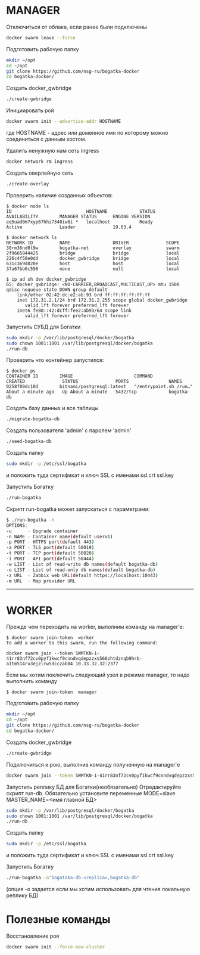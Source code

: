 # MANAGER

Отключиться от облака, если ранее были подключены
```bash
docker swarm leave --force
```
Подготовить рабочую папку
```bash
mkdir ~/opt
cd ~/opt
git clone https://github.com/nsg-ru/bogatka-docker
cd bogatka-docker/
```

Создать docker_gwbridge
```bash
./create-gwbridge
```

Инициировать рой
```bash
docker swarm init --advertise-addr HOSTNAME
```
где HOSTNAME - адрес или доменное имя по которому можно соединиться с данным хостом.


Удалить ненужную нам сеть ingress
```bash
docker network rm ingress
```

Создать оверлейную сеть
```bash
./create-overlay
```

Проверить наличие созданных объектов:
```text
$ docker node ls
ID                            HOSTNAME            STATUS              AVAILABILITY        MANAGER STATUS      ENGINE VERSION
eq5uad0m7xyp67hhi7340iw8i *   localhost           Ready               Active              Leader              19.03.4

$ docker network ls
NETWORK ID          NAME                DRIVER              SCOPE
38rm36nd0l9w        bogatka-net         overlay             swarm
2f9665844425        bridge              bridge              local
226c4f50e0dd        docker_gwbridge     bridge              local
631c369d820e        host                host                local
37a67bb6c596        none                null                local

$ ip ad sh dev docker_gwbridge
65: docker_gwbridge: <NO-CARRIER,BROADCAST,MULTICAST,UP> mtu 1500 qdisc noqueue state DOWN group default
    link/ether 02:42:dc:e2:ab:93 brd ff:ff:ff:ff:ff:ff
    inet 172.31.2.1/24 brd 172.31.2.255 scope global docker_gwbridge
       valid_lft forever preferred_lft forever
    inet6 fe80::42:dcff:fee2:ab93/64 scope link
       valid_lft forever preferred_lft forever
```



Запустить СУБД для Богатки
```bash
sudo mkdir -p /var/lib/postgresql/docker/bogatka
sudo chown 1001:1001 /var/lib/postgresql/docker/bogatka
./run-db
```

Проверить что контейнер запустился:
```text
$ docker ps
CONTAINER ID        IMAGE                       COMMAND                  CREATED              STATUS              PORTS               NAMES
0258f89dc10d        bitnami/postgresql:latest   "/entrypoint.sh /run…"   About a minute ago   Up About a minute   5432/tcp            bogatka-db
```


Создать базу данных и все таблицы
```bash
./migrate-bogatka-db
```

Создать пользователя 'admin' с паролем 'admin'
```bash
./seed-bogatka-db
```


Создать папку
```bash
sudo mkdir -p /etc/ssl/bogatka
```
и положить туда сертификат и ключ SSL c именами ssl.crt ssl.key

Запустить Богатку
```bash
./run-bogatka
```

Скрипт run-bogatka может запускаться с параметрами:
```bash
$ ./run-bogatka -h
OPTIONS:
-u      - Upgrade container
-n NAME - Container name(default userv1)
-p PORT - HTTPS port(default 443)
-a PORT - TLS port(default 50019)
-t PORT - TCP port(default 50020)
-i PORT - API port(default 50444)
-w LIST - List of read-write db names(default bogatka-db)
-o LIST - List of read-only db names(default bogatka-db)
-z URL  - Zabbix web URL(default https://localhost:10443)
-m URL  - Map provider URL
```
--------------------------------------------------------------------------------

# WORKER

Прежде чем переходить на worker, выполним команду на manager'е:
```text
$ docker swarm join-token  worker
To add a worker to this swarm, run the following command:

docker swarm join --token SWMTKN-1-41rr83nf72cv0pyf1kwcf9cnndvqdepzzxs560zhtdznqb9hrb-a1tm514ru3ejzlrw5dcczab84 10.33.32.32:2377
```
Если мы хотим поключить следующий узел в режиме manager, то надо выполнить команду
```text
$ docker swarm join-token  manager
```

Подготовить рабочую папку
```bash
mkdir ~/opt
cd ~/opt
git clone https://github.com/nsg-ru/bogatka-docker
cd bogatka-docker/
```


Создать docker_gwbridge
```bash
./create-gwbridge
```

Подключиться к рою, выполнив команду полученную на manager'е
```bash
docker swarm join --token SWMTKN-1-41rr83nf72cv0pyf1kwcf9cnndvqdepzzxs560zhtdznqb9hrb-a1tm514ru3ejzlrw5dcczab84 10.33.32.32:2377
```


Запустить реплику БД для Богатки(необязательно)
Отредактируйте скрипт run-db.
Обязательно установите переменные
MODE=slave
MASTER_NAME=<имя главной БД>
```bash
sudo mkdir -p /var/lib/postgresql/docker/bogatka
sudo chown 1001:1001 /var/lib/postgresql/docker/bogatka
./run-db
```

Создать папку
```bash
sudo mkdir -p /etc/ssl/bogatka
```
и положить туда сертификат и ключ SSL c именами ssl.crt ssl.key

Запустить Богатку
```bash
./run-bogatka -o"bogataka-db-<replica>,bogatka-db"
```
(опция -o задается если мы хотим использовать для чтения локальную реплику БД)

# Полезные команды
Восстановление роя
```bash
docker swarm init --force-new-cluster
```
